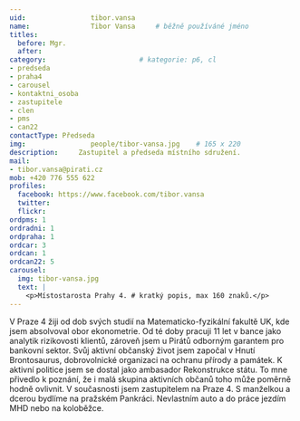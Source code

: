 ```yaml
---
uid:                tibor.vansa
name:               Tibor Vansa  	# běžně používáné jméno
titles:
  before: Mgr.
  after:
category:                       # kategorie: p6, cl
- predseda
- praha4
- carousel
- kontaktni_osoba
- zastupitele
- clen
- pms
- can22
contactType: Předseda
img: 		        people/tibor-vansa.jpg    # 165 x 220
description:     Zastupitel a předseda místního sdružení.
mail:
- tibor.vansa@pirati.cz
mob: +420 776 555 622				
profiles:
  facebook: https://www.facebook.com/tibor.vansa
  twitter: 
  flickr:
ordpms: 1
ordradni: 1
ordpraha: 1
ordcar: 3
ordcan: 1
ordcan22: 5
carousel:
  img: tibor-vansa.jpg
  text: |
    <p>Místostarosta Prahy 4. # kratký popis, max 160 znaků.</p>
---
```

V Praze 4 žiji od dob svých studií na Matematicko-fyzikální fakultě UK, kde jsem absolvoval obor ekonometrie. Od té doby pracuji 11 let v bance jako analytik rizikovosti klientů, zároveň jsem u Pirátů odborným garantem pro bankovní sektor. Svůj aktivní občanský život jsem započal v Hnutí Brontosaurus, dobrovolnické organizaci na ochranu přírody a památek. K aktivní politice jsem se dostal jako ambasador Rekonstrukce státu. To mne přivedlo k poznání, že i malá skupina aktivních občanů toho může poměrně hodně ovlivnit. V současnosti jsem zastupitelem na Praze 4. S manželkou a dcerou bydlíme na pražském Pankráci. Nevlastním auto a do práce jezdím MHD nebo na koloběžce.

[brontosaurus]: http://brontosaurus.cz
[rozruch]: http://rozruch.brontosaurus.cz/
[velkyvuz]: http://www.velkyvuz.cz/web/
[rest]: http://www.rekonstrukcestatu.cz/cs
